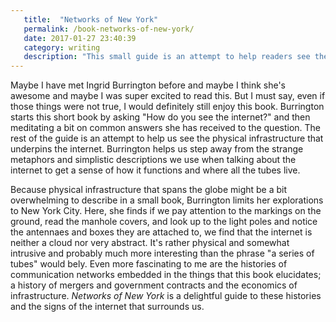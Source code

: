 ```yaml
---
   title:  "Networks of New York"
   permalink: /book-networks-of-new-york/
   date: 2017-01-27 23:40:39
   category: writing
   description: "This small guide is an attempt to help readers see the physical infrastructure that underpins the internet. Burrington helps us step away from the strange metaphors and simplistic descriptions we use when talking about the internet to get a sense of how it functions and where all the tubes live."
---
```


Maybe I have met Ingrid Burrington before and maybe I think she's awesome and maybe I was super excited to read this. But I must say, even if those things were not true, I would definitely still enjoy this book. Burrington starts this short book by asking "How do you see the internet?" and then meditating a bit on common answers she has received to the question. The rest of the guide is an attempt to help us see the physical infrastructure that underpins the internet. Burrington helps us step away from the strange metaphors and simplistic descriptions we use when talking about the internet to get a sense of how it functions and where all the tubes live.

Because physical infrastructure that spans the globe might be a bit overwhelming to describe in a small book, Burrington limits her explorations to New York City. Here, she finds if we pay attention to the markings on the ground, read the manhole covers, and look up to the light poles and notice the antennaes and boxes they are attached to, we find that the internet is neither a cloud nor very abstract. It's rather physical and somewhat intrusive and probably much more interesting than the phrase "a series of tubes" would bely. Even more fascinating to me are the histories of communication networks embedded in the things that this book elucidates; a history of mergers and government contracts and the economics of infrastructure. _Networks of New York_ is a delightful guide to these histories and the signs of the internet that surrounds us.

